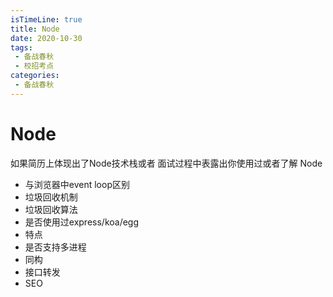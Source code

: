 ```yaml
---
isTimeLine: true
title: Node
date: 2020-10-30
tags:
 - 备战春秋
 - 校招考点
categories:
 - 备战春秋
---
```

# Node

如果简历上体现出了Node技术栈或者 面试过程中表露出你使用过或者了解 Node

* 与浏览器中event loop区别
* 垃圾回收机制
* 垃圾回收算法
* 是否使用过express/koa/egg
* 特点
* 是否支持多进程
* 同构
* 接口转发
* SEO

<comment/>
<tongji/>